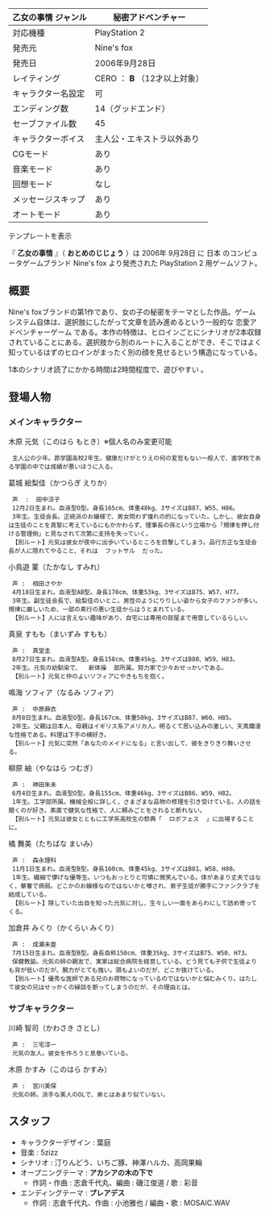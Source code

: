 乙女の事情  ジャンル  |  秘密アドベンチャー   
---|---  
対応機種  |  PlayStation 2   
発売元  |  Nine's fox   
発売日  |  2006年9月28日   
レイティング  |  CERO  ：  **B** （12才以上対象）   
キャラクター名設定  |  可   
エンディング数  |  14（グッドエンド）   
セーブファイル数  |  45   
キャラクターボイス  |  主人公・エキストラ以外あり   
CGモード  |  あり   
音楽モード  |  あり   
回想モード  |  なし   
メッセージスキップ  |  あり   
オートモード  |  あり   
テンプレートを表示  
  
『 **乙女の事情** 』（ **おとめのじじょう** ）は  2006年  9月28日  に  日本  のコンピュータゲームブランド  Nine's
fox  より発売された  PlayStation 2  用ゲームソフト。

##  概要  

Nine's foxブランドの第1作であり、女の子の秘密をテーマとした作品。ゲームシステム自体は、選択肢にしたがって文章を読み進めるという一般的な
恋愛アドベンチャーゲーム
である。本作の特徴は、ヒロインごとにシナリオが2本収録されていることにある。選択肢から別のルートに入ることができ、そこではよく知っているはずのヒロインがまったく別の顔を見せるという構造になっている。

1本のシナリオ読了にかかる時間は2時間程度で、遊びやすい    。

##  登場人物  

###  メインキャラクター  

木原 元気（このはら もとき）※個人名のみ変更可能

     主人公の少年。昴学園高校2年生。健康だけがとりえの何の変哲もない一般人で、進学校である学園の中では成績が悪いほうに入る。 
葛城 絵梨佳（かつらぎ えりか）

     声  :  田中涼子 
     12月2日生まれ。血液型O型。身長165cm、体重48kg、3サイズはB87、W55、H86。 
     3年生。生徒会長。正統派のお嬢様で、男女問わず憧れの的になっていた。しかし、彼女自身は生徒のことを真摯に考えているにもかかわらず、理事長の孫という立場から「規律を押し付ける管理側」と見なされて次第に支持を失っていく。 
     【別ルート】元気は彼女が夜中に出歩いているところを目撃してしまう。品行方正な生徒会長が人に隠れてやること、それは  フットサル  だった。 
小鳥遊 菫（たかなし すみれ）

     声 :  相田さやか 
     4月18日生まれ。血液型AB型。身長170cm、体重53kg、3サイズはB75、W57、H77。 
     3年生。副生徒会長で、絵梨佳のいとこ。男性のようにりりしい姿から女子のファンが多い。規律に厳しいため、一部の素行の悪い生徒からはうとまれている。 
     【別ルート】人には言えない趣味があり、自宅には専用の部屋まで用意しているらしい。 
真泉 すもも（まいずみ すもも）

     声 :  真堂圭 
     8月27日生まれ。血液型A型。身長158cm、体重45kg、3サイズはB80、W59、H83。 
     2年生。元気の幼馴染で、  新体操  部所属。努力家で少々おせっかいである。 
     【別ルート】元気と仲のよいソフィアにやきもちを抱く。 
鳴海 ソフィア（なるみ ソフィア）

     声 :  中原麻衣 
     8月8日生まれ。血液型O型。身長167cm、体重50kg、3サイズはB87、W60、H85。 
     2年生。父親は日本人、母親はイギリス系アメリカ人。明るくて思い込みの激しい、天真爛漫な性格である。料理は下手の横好き。 
     【別ルート】元気に突然「あなたのメイドになる」と言い出して、彼をきりきり舞いさせる。 
柳原 紬（やなはら つむぎ）

     声 :  神田朱未 
     6月4日生まれ。血液型O型。身長155cm、体重46kg、3サイズはB86、W59、H82。 
     1年生。工学部所属。機械全般に詳しく、さまざまな品物の修理を引き受けている。人の話を聞くのが好き。素直で健気な性格で、人に頼みごとをされると断れない。 
     【別ルート】元気は彼女とともに工学系高校生の祭典「  ロボフェス  」に出場することに。 
橘 舞美（たちばな まいみ）

     声 :  森永理科 
     11月1日生まれ。血液型B型。身長160cm、体重45kg、3サイズはB81、W58、H80。 
     1年生。繊細で儚げな優等生。いつもおっとりと可憐に微笑んでいる。体があまり丈夫ではなく、華奢で病弱。どこかのお嬢様なのではないかと噂され、男子生徒が勝手にファンクラブを結成している。 
     【別ルート】隠していた出自を知った元気に対し、生々しい一面をあらわにして詰め寄ってくる。 
加倉井 みくり（かくらい みくり）

     声 :  成瀬未亜 
     7月15日生まれ。血液型B型。身長自称150cm、体重35kg、3サイズはB75、W50、H73。 
     保健教諭。元気の姉の親友で、実家は総合病院を経営している。どう見ても子供で生徒よりも背が低いのだが、腕力がとても強い。頭もよいのだが、どこか抜けている。 
     【別ルート】優秀な医師である兄のお荷物になっているのではないかと悩むみくり。はたして彼女の兄はせっかくの縁談を断ってしまうのだが、その理由とは。 

###  サブキャラクター  

川崎 智司（かわさき さとし）

     声 :  三宅淳一 
     元気の友人。彼女を作ろうと息巻いている。 
木原 かすみ（このはら かすみ）

     声 :  宮川美保 
     元気の姉。派手な美人のOLで、弟とはあまり似ていない。 

##  スタッフ  

  * キャラクターデザイン :  葉庭 
  * 音楽 :  5zizz 
  * シナリオ : 汀りんどう、いちご豚、神澤ハルカ、高岡果輪 
  * オープニングテーマ : **アカシアの木の下で**
    * 作詞・作曲 : 志倉千代丸、編曲 :  磯江俊道  / 歌 :  彩音 
  * エンディングテーマ : **プレアデス**
    * 作詞 : 志倉千代丸、作曲 :  小池雅也  / 編曲・歌 :  MOSAIC.WAV 

